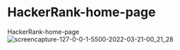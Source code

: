 # HackerRank-home-page
HackerRank-home-page
![screencapture-127-0-0-1-5500-2022-03-21-00_21_28](https://user-images.githubusercontent.com/63362359/159177888-e7338469-4044-485e-814a-76832d19ad13.png)
